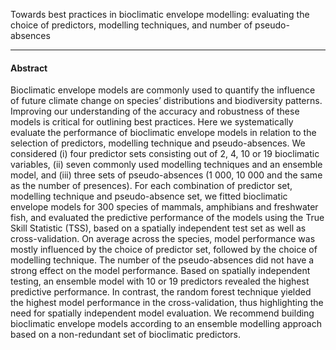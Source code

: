 
Towards best practices in bioclimatic envelope modelling: evaluating the choice of predictors, modelling techniques, and number of pseudo-absences

------------------------------------------------------------------------

#### Abstract

Bioclimatic envelope models are commonly used to quantify the influence of future climate change on species’ distributions and biodiversity patterns. Improving our understanding of the accuracy and robustness of these models is critical for outlining best practices. Here we systematically evaluate the performance of bioclimatic envelope models in relation to the selection of predictors, modelling technique and pseudo-absences. We considered (i) four predictor sets consisting out of 2, 4, 10 or 19 bioclimatic variables, (ii) seven commonly used modelling techniques and an ensemble model, and (iii) three sets of pseudo-absences (1 000, 10 000 and the same as the number of presences). For each combination of predictor set, modelling technique and pseudo-absence set, we fitted bioclimatic envelope models for 300 species of mammals, amphibians and freshwater fish, and evaluated the predictive performance of the models using the True Skill Statistic (TSS), based on a spatially independent test set as well as cross-validation. On average across the species, model performance was mostly influenced by the choice of predictor set, followed by the choice of modelling technique. The number of the pseudo-absences did not have a strong effect on the model performance. Based on spatially independent testing, an ensemble model with 10 or 19 predictors revealed the highest predictive performance. In contrast, the random forest technique yielded the highest model performance in the cross-validation, thus highlighting the need for spatially independent model evaluation. We recommend building bioclimatic envelope models according to an ensemble modelling approach based on a non-redundant set of bioclimatic predictors.
